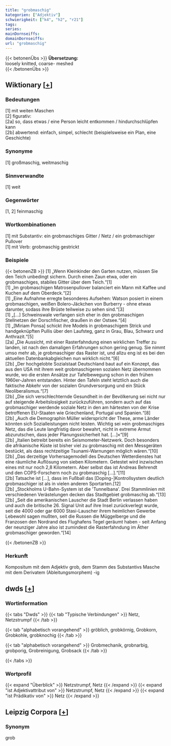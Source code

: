 ```yaml
---
title: "grobmaschig"
kategorien: ["Adjektiv"]
schwierigkeit: ["k4", "h2", "r21"]
tags:
series:
mainDornseiffs:
domainDornseiffs:
url: "grobmaschig"
---
```


{{< betonenÜbs >}}
**Übersetzung:**  
loosely knitted, coarse- meshed  
{{< /betonenÜbs >}}

## Wiktionary [[+](https://de.wiktionary.org/wiki/grobmaschig)]

### Bedeutungen
[1] mit weiten Maschen  
[2] figurativ:  
[2a] so, dass etwas / eine Person leicht entkommen / hindurchschlüpfen kann  
[2b] abwertend: einfach, simpel, schlecht (beispielsweise ein Plan, eine Geschichte)  

### Synonyme
[1] großmaschig, weitmaschig  

### Sinnverwandte
[1] weit  

### Gegenwörter
[1, 2] feinmaschig  

### Wortkombinationen
[1] mit Substantiv: ein grobmaschiges Gitter / Netz / ein grobmaschiger Pullover  
[1] mit Verb: grobmaschig gestrickt  

### Beispiele
{{< betonenZB >}}
[1] „Wenn Kleinkinder den Garten nutzen, müssen Sie den Teich unbedingt sichern. Durch einen Zaun etwa, oder ein grobmaschiges, stabiles Gitter über dem Teich.“[1]  
[1] „Im grobmaschigen Matrosenpullover balanciert ein Mann mit Kaffee und Kuchen auf dem Oberdeck.“[2]  
[1] „Eine Aufnahme erregte besonderes Aufsehen: Watson posiert in einem grobmaschigen, weißen Bolero-Jäckchen von Burberry - ohne etwas darunter, sodass ihre Brüste teilweise zu sehen sind.“[3]  
[1] „[…] Schweinswale verfangen sich eher in den grobmaschigen Stellnetzen der Dorschfischer, draußen in der Ostsee.“[4]  
[1] „[Miriam Ponsa] schickt ihre Models in grobmaschigem Strick und handgeknüpften Pullis über den Laufsteg, ganz in Grau, Blau, Schwarz und Anthrazit.“[5]  
[2a] „Die Aussicht, mit einer Rasterfahndung einen wirklichen Treffer zu landen, ist nach den damaligen Erfahrungen schon gering genug. Sie nimmt umso mehr ab, je grobmaschiger das Raster ist, und allzu eng ist es bei den aktuellen Datenbankabgleichen nun wirklich nicht.“[6]  
[2b] „Der hochgelobte Sozialstaat Deutschland baut auf ein Konzept, das aus den USA mit ihrem weit grobmaschigeren sozialen Netz übernommen wurde, wo die ersten Ansätze zur Tafelbewegung schon in den frühen 1960er-Jahren entstanden. Hinter den Tafeln steht letztlich auch die faktische Abkehr von der sozialen Grundversorgung und ein Stück Neoliberalismus.“[7]  
[2b] „Die sich verschlechternde Gesundheit in der Bevölkerung sei nicht nur auf steigende Arbeitslosigkeit zurückzuführen, sondern auch auf das grobmaschiger werdende soziale Netz in den am härtesten von der Krise betroffenen EU-Staaten wie Griechenland, Portugal und Spanien.“[8]  
[2b] „Auch die Demographin Müller widerspricht der These, arme Länder könnten sich Sozialleistungen nicht leisten. Wichtig sei »ein grobmaschiges Netz, das die Leute langfristig davor bewahrt, nicht in extreme Armut abzurutschen, dass jeder Planungssicherheit hat. […]«“[9]  
[2b] „Italien betreibt bereits ein Seismometer-Netzwerk. Doch besonders die afrikanische Küste ist bisher viel zu grobmaschig mit den Messgeräten bestückt, als dass rechtzeitige Tsunami-Warnungen möglich wären.“[10]  
[2b] „Das derzeitige Vorhersagemodell des Deutschen Wetterdienstes hat eine räumliche Auflösung von sieben Kilometern. Getestet wird inzwischen eines mit nur noch 2,8 Kilometern. Aber selbst das ist Andreas Behrendt und den COPS-Forschern noch zu grobmaschig […].“[11]  
[2b] Tatsache ist […], dass im Fußball das [Doping-]Kontrollsystem deutlich grobmaschiger ist als in vielen anderen Sportarten.[12]  
[2b] „Stockholms U-Bahn-System ist die 'Tunnelbana'. Drei Stammlinien mit verschiedenen Verästelungen decken das Stadtgebiet grobmaschig ab.“[13]  
[2b] „Seit die amerikanischen Lauscher die Stadt Berlin verlassen haben und auch die britische 26. Signal Unit auf ihre Insel zurückverlegt wurde, seit die 4000 oder gar 6000 Stasi-Lauscher ihrem heimlichen Gewerbe Lebewohl sagen mußten, seit die Russen die Müggelberge und die Franzosen den Nordrand des Flughafens Tegel geräumt haben - seit Anfang der neunziger Jahre also ist zumindest die Rasterfahndung im Äther grobmaschiger geworden.“[14]  

{{< /betonenZB >}}
### Herkunft
Kompositum mit dem Adjektiv grob, dem Stamm des Substantivs Masche mit dem Derivatem (Ableitungsmorphem) -ig  



## dwds [[+](https://www.dwds.de/wb/grobmaschig)]

### Wortinformation
{{< tabs "Dwds" >}}
{{< tab "Typische Verbindungen" >}}
Netz, Netzstrumpf
{{< /tab >}}

{{< tab "alphabetisch vorangehend" >}}
gröblich, grobkörnig, Grobkorn, Grobkohle, grobknochig
{{< /tab >}}

{{< tab "alphabetisch vorangehend" >}}
Grobmechanik, grobnarbig, grobporig, Grobreinigung, Grobsack
{{< /tab >}}

{{< /tabs >}}

### Wortprofil
{{< expand "Überblick" >}} Netzstrumpf, Netz {{< /expand >}}
{{< expand "ist Adjektivattribut von" >}} Netzstrumpf, Netz {{< /expand >}}
{{< expand "ist Prädikativ von" >}} Netz {{< /expand >}}

## Leipzig Corpora [[+](https://corpora.uni-leipzig.de/en/res?word=grobmaschig&corpusId=deu_newscrawl-public_2018)]


### Synonym
grob

